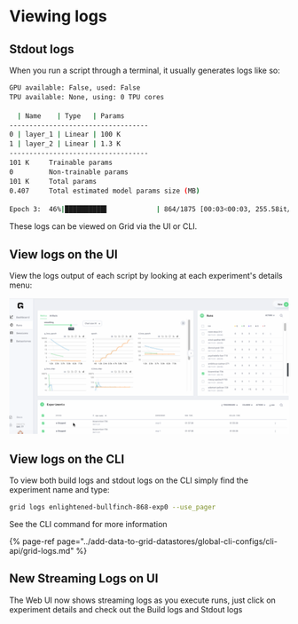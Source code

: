 # Viewing logs

## Stdout logs <a id="stdout-logs"></a>

When you run a script through a terminal, it usually generates logs like so:

```bash
GPU available: False, used: False
TPU available: None, using: 0 TPU cores

  | Name    | Type   | Params
-----------------------------------
0 | layer_1 | Linear | 100 K
1 | layer_2 | Linear | 1.3 K
-----------------------------------
101 K     Trainable params
0         Non-trainable params
101 K     Total params
0.407     Total estimated model params size (MB)

Epoch 3:  46%|██████████▌            | 864/1875 [00:03<00:03, 255.58it/s, loss=0.063, v_num=1]
```

These logs can be viewed on Grid via the UI or CLI.‌

## View logs on the UI <a id="view-logs-on-the-ui"></a>

View the logs output of each script by looking at each experiment's details menu:‌

![](../../.gitbook/assets/logs%20%282%29.gif)

## View logs on the CLI <a id="view-logs-on-the-cli"></a>

To view both build logs and stdout logs on the CLI simply find the experiment name and type:

```bash
grid logs enlightened-bullfinch-868-exp0 --use_pager
```

See the CLI command for more information

{% page-ref page="../add-data-to-grid-datastores/global-cli-configs/cli-api/grid-logs.md" %}

## New Streaming Logs on UI

The Web UI now shows streaming logs as you execute runs, just click on experiment details and check out the Build logs and Stdout logs

